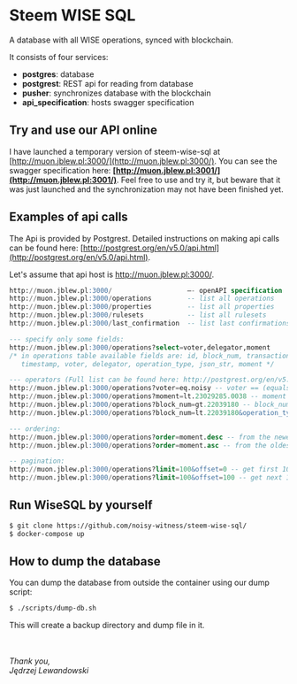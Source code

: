 # Steem WISE SQL
A database with all WISE operations, synced with blockchain.

It consists of four services: 
- **postgres**: database
- **postgrest**: REST api for reading from database
- **pusher**: synchronizes database with the blockchain
- **api_specification**: hosts swagger specification



## Try and use our API online

I have launched a temporary version of steem-wise-sql at [http://muon.jblew.pl:3000/](http://muon.jblew.pl:3000/). You can see the swagger specification here: **[http://muon.jblew.pl:3001/](http://muon.jblew.pl:3001/)**. Feel free to use and try it, but beware that it was just launched and the synchronization may not have been finished yet.



## Examples of api calls

The Api is provided by Postgrest. Detailed instructions on making api calls can be found here: [http://postgrest.org/en/v5.0/api.html](http://postgrest.org/en/v5.0/api.html).

Let's assume that api host is http://muon.jblew.pl:3000/.

```sql
http://muon.jblew.pl:3000/                   —- openAPI specification
http://muon.jblew.pl:3000/operations         -- list all operations
http://muon.jblew.pl:3000/properties         -- list all properties
http://muon.jblew.pl:3000/rulesets           -- list all rulesets
http://muon.jblew.pl:3000/last_confirmation  -- list last confirmations of specified users (moment of the last activity of a daemon)

--- specify only some fields:
http://muon.jblew.pl:3000/operations?select=voter,delegator,moment
/* in operations table available fields are: id, block_num, transaction_num, transaction_id, 
   timestamp, voter, delegator, operation_type, json_str, moment */

--- operators (Full list can be found here: http://postgrest.org/en/v5.0/api.html)
http://muon.jblew.pl:3000/operations?voter=eq.noisy -- voter == (equals) noisy
http://muon.jblew.pl:3000/operations?moment=lt.23029285.0038 -- moment less than 23029285.0038. Format of moment is block_num.trx_num (trx_num is padded with zeros to four digits)
http://muon.jblew.pl:3000/operations?block_num=gt.22039180 -- block_num greater than 22039180
http://muon.jblew.pl:3000/operations?block_num=lt.22039180&operation_type=eq.set_rules -- block_num less than 22039180 & operation_type==set_rules

--- ordering:
http://muon.jblew.pl:3000/operations?order=moment.desc -- from the newest to the oldest
http://muon.jblew.pl:3000/operations?order=moment.asc -- from the oldest to the newest

-- pagination:
http://muon.jblew.pl:3000/operations?limit=100&offset=0 -- get first 100 operations
http://muon.jblew.pl:3000/operations?limit=100&offset=100 -- get next 100 operations
```





## Run WiseSQL by yourself

```bash
$ git clone https://github.com/noisy-witness/steem-wise-sql/
$ docker-compose up
```



## How to dump the database

You can dump the database from outside the container using our dump script:

```bash
$ ./scripts/dump-db.sh
```
This will create a backup directory and dump file in it.




<br /><br />
_Thank you,<br />
Jędrzej Lewandowski_
